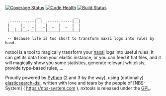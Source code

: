 [![Coverage Status](https://coveralls.io/repos/github/nbs-system/nxtool/badge.svg?branch=master)](https://coveralls.io/github/nbs-system/nxtool?branch=master)
[![Code Health](https://landscape.io/github/nbs-system/nxtool/master/landscape.svg?style=flat)](https://landscape.io/github/nbs-system/nxtool/master)
[![Build Status](https://travis-ci.org/nbs-system/nxtool.svg?branch=master)](https://travis-ci.org/nbs-system/nxtool)

```
              __               __ 
 .-----.--.--|  |_.-----.-----|  |
 |     |_   _|   _|  _  |  _  |  |
 |__|__|__.__|____|_____|_____|__|
 
 -- Because life is too short to transform naxsi logs into rules by hand.
```
          
nxtool is a tool to magically transform your [naxsi]( http://naxsi.org ) logs into useful rules.
It can get its data from your elastic instance, or you can feed it flat files,
and it will magically show you some statistics, generate relevant whitelists,
provide type-based rules, ...

Proudly powered by [Python]( https://python.org ) (2 and 3 by the way),
using (optionally) [elasticsearch-dsl]( https://elasticsearch-dsl.readthedocs.org/en/latest/ ),
written with love and tears by the people of [NBS-System] ( https://nbs-system.com ),
nxtools is released under the [GPL]( https://gnu.org/licenses/gpl.html ).